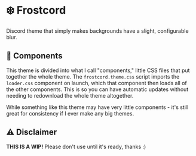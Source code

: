 # ❄️ Frostcord

Discord theme that simply makes backgrounds have a slight, configurable blur.

## 🧩 Components

This theme is divided into what I call "components," little CSS files that put together the whole theme. The `frostcord.theme.css` script imports the `loader.css` component on launch, which that component then loads all of the other components. This is so you can have automatic updates without needing to redownload the whole theme altogether.

While something like this theme may have very little components - it's still great for consistency if I ever make any big themes.

## ⚠️ Disclaimer

**THIS IS A WIP!** Please don't use until it's ready, thanks :)
